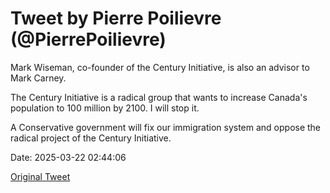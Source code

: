 # Tweet by Pierre Poilievre (@PierrePoilievre)

Mark Wiseman, co-founder of the Century Initiative, is also an advisor to Mark Carney.

The Century Initiative is a radical group that wants to increase Canada's population to 100 million by 2100. I will stop it.

A Conservative government will fix our immigration system and oppose the radical project of the Century Initiative.

Date: 2025-03-22 02:44:06

[Original Tweet](https://x.com/PierrePoilievre/status/1903276472909042026)
